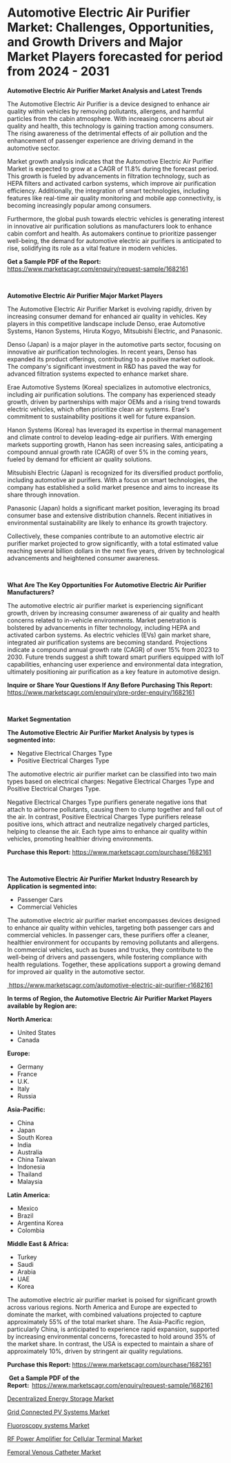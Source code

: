 <p><h1>Automotive Electric Air Purifier Market: Challenges, Opportunities, and Growth Drivers and Major Market Players forecasted for period from 2024 - 2031</h1></p><p><strong>Automotive Electric Air Purifier Market Analysis and Latest Trends</strong></p>
<p><p>The Automotive Electric Air Purifier is a device designed to enhance air quality within vehicles by removing pollutants, allergens, and harmful particles from the cabin atmosphere. With increasing concerns about air quality and health, this technology is gaining traction among consumers. The rising awareness of the detrimental effects of air pollution and the enhancement of passenger experience are driving demand in the automotive sector.</p><p>Market growth analysis indicates that the Automotive Electric Air Purifier Market is expected to grow at a CAGR of 11.8% during the forecast period. This growth is fueled by advancements in filtration technology, such as HEPA filters and activated carbon systems, which improve air purification efficiency. Additionally, the integration of smart technologies, including features like real-time air quality monitoring and mobile app connectivity, is becoming increasingly popular among consumers.</p><p>Furthermore, the global push towards electric vehicles is generating interest in innovative air purification solutions as manufacturers look to enhance cabin comfort and health. As automakers continue to prioritize passenger well-being, the demand for automotive electric air purifiers is anticipated to rise, solidifying its role as a vital feature in modern vehicles.</p></p>
<p><strong>Get a Sample PDF of the Report:&nbsp;</strong> <a href="https://www.marketscagr.com/enquiry/request-sample/1682161?utm_campaign=1128&utm_medium=2&utm_source=Github&utm_content=ia&utm_term=01102024&utm_id=automotive-electric-air-purifier">https://www.marketscagr.com/enquiry/request-sample/1682161</a></p>
<p>&nbsp;</p>
<p><strong>Automotive Electric Air Purifier Major Market Players</strong></p>
<p><p>The Automotive Electric Air Purifier Market is evolving rapidly, driven by increasing consumer demand for enhanced air quality in vehicles. Key players in this competitive landscape include Denso, erae Automotive Systems, Hanon Systems, Hiruta Kogyo, Mitsubishi Electric, and Panasonic.</p><p>Denso (Japan) is a major player in the automotive parts sector, focusing on innovative air purification technologies. In recent years, Denso has expanded its product offerings, contributing to a positive market outlook. The company's significant investment in R&D has paved the way for advanced filtration systems expected to enhance market share.</p><p>Erae Automotive Systems (Korea) specializes in automotive electronics, including air purification solutions. The company has experienced steady growth, driven by partnerships with major OEMs and a rising trend towards electric vehicles, which often prioritize clean air systems. Erae's commitment to sustainability positions it well for future expansion.</p><p>Hanon Systems (Korea) has leveraged its expertise in thermal management and climate control to develop leading-edge air purifiers. With emerging markets supporting growth, Hanon has seen increasing sales, anticipating a compound annual growth rate (CAGR) of over 5% in the coming years, fueled by demand for efficient air quality solutions.</p><p>Mitsubishi Electric (Japan) is recognized for its diversified product portfolio, including automotive air purifiers. With a focus on smart technologies, the company has established a solid market presence and aims to increase its share through innovation.</p><p>Panasonic (Japan) holds a significant market position, leveraging its broad consumer base and extensive distribution channels. Recent initiatives in environmental sustainability are likely to enhance its growth trajectory.</p><p>Collectively, these companies contribute to an automotive electric air purifier market projected to grow significantly, with a total estimated value reaching several billion dollars in the next five years, driven by technological advancements and heightened consumer awareness.</p></p>
<p>&nbsp;</p>
<p><strong>What Are The Key Opportunities For Automotive Electric Air Purifier Manufacturers?</strong></p>
<p><p>The automotive electric air purifier market is experiencing significant growth, driven by increasing consumer awareness of air quality and health concerns related to in-vehicle environments. Market penetration is bolstered by advancements in filter technology, including HEPA and activated carbon systems. As electric vehicles (EVs) gain market share, integrated air purification systems are becoming standard. Projections indicate a compound annual growth rate (CAGR) of over 15% from 2023 to 2030. Future trends suggest a shift toward smart purifiers equipped with IoT capabilities, enhancing user experience and environmental data integration, ultimately positioning air purification as a key feature in automotive design.</p></p>
<p><strong>Inquire or Share Your Questions If Any Before Purchasing This Report:</strong> <a href="https://www.marketscagr.com/enquiry/pre-order-enquiry/1682161?utm_campaign=1128&utm_medium=2&utm_source=Github&utm_content=ia&utm_term=01102024&utm_id=automotive-electric-air-purifier">https://www.marketscagr.com/enquiry/pre-order-enquiry/1682161</a></p>
<p>&nbsp;</p>
<p><strong>Market Segmentation</strong></p>
<p><strong>The Automotive Electric Air Purifier Market Analysis by types is segmented into:</strong></p>
<p><ul><li>Negative Electrical Charges Type</li><li>Positive Electrical Charges Type</li></ul></p>
<p><p>The automotive electric air purifier market can be classified into two main types based on electrical charges: Negative Electrical Charges Type and Positive Electrical Charges Type. </p><p>Negative Electrical Charges Type purifiers generate negative ions that attach to airborne pollutants, causing them to clump together and fall out of the air. In contrast, Positive Electrical Charges Type purifiers release positive ions, which attract and neutralize negatively charged particles, helping to cleanse the air. Each type aims to enhance air quality within vehicles, promoting healthier driving environments.</p></p>
<p><strong>Purchase this Report:&nbsp;</strong><a href="https://www.marketscagr.com/purchase/1682161?utm_campaign=1128&utm_medium=2&utm_source=Github&utm_content=ia&utm_term=01102024&utm_id=automotive-electric-air-purifier">https://www.marketscagr.com/purchase/1682161</a></p>
<p>&nbsp;</p>
<p><strong>The Automotive Electric Air Purifier Market Industry Research by Application is segmented into:</strong></p>
<p><ul><li>Passenger Cars</li><li>Commercial Vehicles</li></ul></p>
<p><p>The automotive electric air purifier market encompasses devices designed to enhance air quality within vehicles, targeting both passenger cars and commercial vehicles. In passenger cars, these purifiers offer a cleaner, healthier environment for occupants by removing pollutants and allergens. In commercial vehicles, such as buses and trucks, they contribute to the well-being of drivers and passengers, while fostering compliance with health regulations. Together, these applications support a growing demand for improved air quality in the automotive sector.</p></p>
<p><a href="https://www.marketscagr.com/automotive-electric-air-purifier-r1682161?utm_campaign=1128&utm_medium=2&utm_source=Github&utm_content=ia&utm_term=01102024&utm_id=automotive-electric-air-purifier">&nbsp;https://www.marketscagr.com/automotive-electric-air-purifier-r1682161</a></p>
<p><strong>In terms of Region, the Automotive Electric Air Purifier Market Players available by Region are:</strong></p>
<p>
    <p> <strong> North America: </strong>
        <ul>
            <li>United States</li>
            <li>Canada</li>
        </ul>
        </p> 
    <p> <strong> Europe: </strong>
        <ul>
            <li>Germany</li>
            <li>France</li>
            <li>U.K.</li>
            <li>Italy</li>
            <li>Russia</li>
        </ul>
        </p> 
    <p> <strong> Asia-Pacific: </strong>
        <ul>
            <li>China</li>
            <li>Japan</li>
            <li>South Korea</li>
            <li>India</li>
            <li>Australia</li>
            <li>China Taiwan</li>
            <li>Indonesia</li>
            <li>Thailand</li>
            <li>Malaysia</li>
        </ul>
        </p> 
    <p> <strong> Latin America: </strong>
        <ul>
            <li>Mexico</li>
            <li>Brazil</li>
            <li>Argentina Korea</li>
            <li>Colombia</li>
        </ul>
        </p> 
    <p> <strong> Middle East & Africa: </strong>
        <ul>
            <li>Turkey</li>
            <li>Saudi</li>
            <li>Arabia</li>
            <li>UAE</li>
            <li>Korea</li>
        </ul>
    </p>
    </p>
<p><p>The automotive electric air purifier market is poised for significant growth across various regions. North America and Europe are expected to dominate the market, with combined valuations projected to capture approximately 55% of the total market share. The Asia-Pacific region, particularly China, is anticipated to experience rapid expansion, supported by increasing environmental concerns, forecasted to hold around 35% of the market share. In contrast, the USA is expected to maintain a share of approximately 10%, driven by stringent air quality regulations.</p></p>
<p><strong>Purchase this Report: </strong><a href="https://www.marketscagr.com/purchase/1682161?utm_campaign=1128&utm_medium=2&utm_source=Github&utm_content=ia&utm_term=01102024&utm_id=automotive-electric-air-purifier">https://www.marketscagr.com/purchase/1682161</a></p>
<p>&nbsp;<strong>Get a Sample PDF of the Report:&nbsp;&nbsp;</strong><a href="https://www.marketscagr.com/enquiry/request-sample/1682161?utm_campaign=1128&utm_medium=2&utm_source=Github&utm_content=ia&utm_term=01102024&utm_id=automotive-electric-air-purifier">https://www.marketscagr.com/enquiry/request-sample/1682161</a></p>
<p><strong></strong></p>
<p><p><a href="https://www.linkedin.com/pulse/decentralized-energy-storage-market-size-growth-trends-industry-ylkqc?utm_campaign=1128&utm_medium=2&utm_source=Github&utm_content=ia&utm_term=01102024&utm_id=automotive-electric-air-purifier">Decentralized Energy Storage Market</a></p><p><a href="https://www.linkedin.com/pulse/grid-connected-pv-systems-market-size-growth-industry-analysis-gczwc?utm_campaign=1128&utm_medium=2&utm_source=Github&utm_content=ia&utm_term=01102024&utm_id=automotive-electric-air-purifier">Grid Connected PV Systems Market</a></p><p><a href="https://www.linkedin.com/pulse/how-fluoroscopy-systems-market-evolve-growth-analysis-year-5xvie?utm_campaign=1128&utm_medium=2&utm_source=Github&utm_content=ia&utm_term=01102024&utm_id=automotive-electric-air-purifier">Fluoroscopy systems Market</a></p><p><a href="https://issuu.com/reportprime-2/docs/rf-power-amplifier-for-cellular-ter_64a2935cf2f261?utm_campaign=1128&utm_medium=2&utm_source=Github&utm_content=ia&utm_term=01102024&utm_id=automotive-electric-air-purifier">RF Power Amplifier for Cellular Terminal Market</a></p><p><a href="https://issuu.com/reportprime-2/docs/femoral-venous-catheter-market-size_86443a9f07b702?utm_campaign=1128&utm_medium=2&utm_source=Github&utm_content=ia&utm_term=01102024&utm_id=automotive-electric-air-purifier">Femoral Venous Catheter Market</a></p></p>